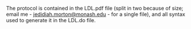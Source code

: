 The protocol is contained in the LDL.pdf file (split in two because of size; email me - jedidiah.morton@monash.edu - for a single file), and all syntax used to generate it in the LDL.do file.
